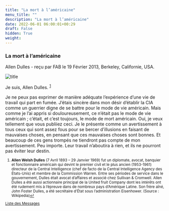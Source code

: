 ```yaml
---
title: "La mort à l’américaine"
menu_title: ""
description: "La mort à l’américaine"
date: 2022-06-01 06:00:01+00:29
draft: False
hidden: True
weight:
---
```

### La mort à l’américaine

Allen Dulles - reçu par FAB le 19 Février 2013, Berkeley, Californie, USA.

![title](/fr-contemporary-messages/fr-contemporary-messages-by-date-order/fr-contemporary-messages-2013/fr-2013-guatemala-2013.jpg)

Je suis, Allen Dulles. <sup id="a1">[1](#f1)</sup> 

Je ne peux pas exprimer de manière adéquate l’expérience d’une vie de travail qui part en fumée. J’étais sincère dans mon désir d’établir la CIA comme un guerrier digne de se battre pour le mode de vie américain. Mais comme je l’ai appris si douloureusement, ce n’était pas le mode de vie américain ; c’était, et c’est toujours, le mode de mort américain. Oui, je veux tellement que vous publiiez ceci. Je le présente comme un avertissement à tous ceux qui sont assez fous pour se bercer d’illusions en faisant de mauvaises choses, en pensant que ces mauvaises choses sont bonnes. Et beaucoup de ces gens trompés ne tiendront pas compte de mon avertissement. Peu importe. Leur travail n’aboutira à rien, et ils ne pourront pas éviter leur destin.
<small>

1. <large id="f1"> **Allen Welsh Dulles** (7 Avril 1893 – 29 Janvier 1969) fut un diplomate, avocat, banquier et fonctionnaire américain qui devint le premier civil et le plus ancien (1953-1961) directeur de la Central Intelligence (chef de facto de la Central Intelligence Agency des États-Unis) et membre de la Commission Warren. Entre ses périodes de service dans le gouvernement, Dulles était avocat d’affaires et associé chez Sullivan & Cromwell. Allen Dulles a été aussi actionnaire principal de la United fruit Company dont les intérêts ont été rudement mis à l’épreuve dans de nombreux pays d’Amérique Latine. Son frère aîné, John Foster Dulles, a été secrétaire d’État sous l’administration Eisenhower. (Source : Wikipedia)[↩](#a1)

[Liste des Messages](/fr-contemporary-messages/fr-contemporary-messages-by-date-order/fr-contemporary-messages-2013)
